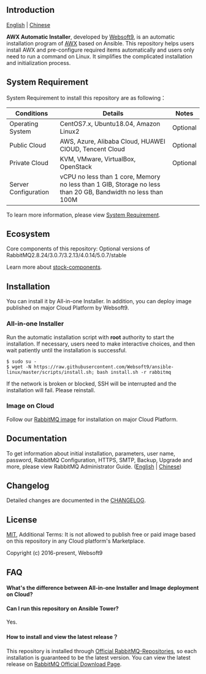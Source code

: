 ## Introduction

[English](/README.md) | [Chinese](/README-zh.md)  

**AWX Automatic Installer**, developed by [Websoft9](https://www.websoft9.com), is an automatic installation program of [AWX](https://github.com/ansible/awx) based on Ansible. This repository helps users install AWX and pre-configure required items automatically and users only need to run a command on Linux. It simplifies the complicated installation and initialization process.  

## System Requirement

System Requirement to install this repository are as following：

| Conditions       | Details                               | Notes                |
| ---------- | ------------------------------------- | -------------------- |
| Operating System   | CentOS7.x, Ubuntu18.04, Amazon Linux2 | Optional                 |
| Public Cloud     | AWS, Azure, Alibaba Cloud, HUAWEI ClOUD, Tencent Cloud    | Optional                 |
| Private Cloud     | KVM, VMware, VirtualBox, OpenStack    | Optional                 |
| Server Configuration | vCPU no less than 1 core, Memory no less than  1 GIB, Storage no less than 20 GB, Bandwidth no less than 100M ||

To learn more information, please view [ System Requirement](https://www.rabbitmq.com/download.html).

## Ecosystem

Core components of this repository: 
Optional versions of RabbitMQ2.8.24/3.0.7/3.2.13/4.0.14/5.0.7/stable 

Learn more about [stock-components](/docs/zh/stack-components.md).

## Installation

You can install it by All-in-one Installer. In addition, you can deploy image published on major Cloud Platform by Websoft9.

### All-in-one Installer

Run the automatic installation script with **root** authority to start the installation. If necessary, users need to make interactive choices, and then wait patiently until the installation is successful.

```
$ sudo su -
$ wget -N https://raw.githubusercontent.com/Websoft9/ansible-linux/master/scripts/install.sh; bash install.sh -r rabbitmq
```

If the network is broken or blocked, SSH will be interrupted and the installation will fail. Please reinstall.

### Image on Cloud 

Follow our [RabbitMQ image](https://apps.websoft9.com/rabbitmq) for installation on major Cloud Platform.

## Documentation

To get information about initial installation, parameters, user name, password, RabbitMQ Configuration, HTTPS, SMTP, Backup, Upgrade and more, please view RabbitMQ Administrator Guide. ([English](https://support.websoft9.com/docs/rabbitmq/zh) | [Chinese](https://support.websoft9.com/docs/rabbitmq/zh))


## Changelog

Detailed changes are documented in the [CHANGELOG](/CHANGELOG.md).

## License

[MIT](http://opensource.org/licenses/MIT), Additional Terms: It is not allowed to publish free or paid image based on this repository in any Cloud platform's Marketplace.

Copyright (c) 2016-present, Websoft9

## FAQ

#### What's the difference between All-in-one Installer and Image deployment on Cloud?



#### Can I run this repository on Ansible Tower? 

Yes.

#### How to install and view the latest release？

This repository is installed through [Official RabbitMQ-Repositories](https://packagecloud.io/rabbitmq/rabbitmq-server/install), so each installation is guaranteed to be the latest version. You can view the latest release on [RabbitMQ Official Download Page](https://www.rabbitmq.com/download.html). 

